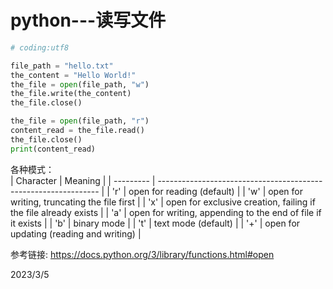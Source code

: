 # python---读写文件

```python
# coding:utf8

file_path = "hello.txt"
the_content = "Hello World!"
the_file = open(file_path, "w")
the_file.write(the_content)
the_file.close()

the_file = open(file_path, "r")
content_read = the_file.read()
the_file.close()
print(content_read)

```

各种模式：  
| Character | Meaning                                                         |
| --------- | --------------------------------------------------------------- |
| 'r'       | open for reading (default)                                      |
| 'w'       | open for writing, truncating the file first                     |
| 'x'       | open for exclusive creation, failing if the file already exists |
| 'a'       | open for writing, appending to the end of file if it exists     |
| 'b'       | binary mode                                                     |
| 't'       | text mode (default)                                             |
| '+'       | open for updating (reading and writing)                         |


参考链接: https://docs.python.org/3/library/functions.html#open  


2023/3/5  
